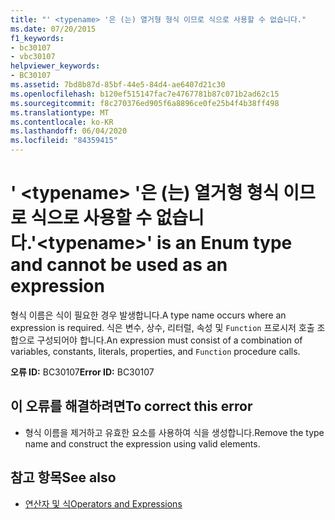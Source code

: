```yaml
---
title: "' <typename> '은 (는) 열거형 형식 이므로 식으로 사용할 수 없습니다."
ms.date: 07/20/2015
f1_keywords:
- bc30107
- vbc30107
helpviewer_keywords:
- BC30107
ms.assetid: 7bd8b87d-85bf-44e5-84d4-ae6407d21c30
ms.openlocfilehash: b120ef515147fac7e4767781b87c071b2ad62c15
ms.sourcegitcommit: f8c270376ed905f6a8896ce0fe25b4f4b38ff498
ms.translationtype: MT
ms.contentlocale: ko-KR
ms.lasthandoff: 06/04/2020
ms.locfileid: "84359415"
---
```

# <a name="typename-is-an-enum-type-and-cannot-be-used-as-an-expression"></a><span data-ttu-id="17d77-102">' \<typename> '은 (는) 열거형 형식 이므로 식으로 사용할 수 없습니다.</span><span class="sxs-lookup"><span data-stu-id="17d77-102">'\<typename>' is an Enum type and cannot be used as an expression</span></span>
<span data-ttu-id="17d77-103">형식 이름은 식이 필요한 경우 발생합니다.</span><span class="sxs-lookup"><span data-stu-id="17d77-103">A type name occurs where an expression is required.</span></span> <span data-ttu-id="17d77-104">식은 변수, 상수, 리터럴, 속성 및 `Function` 프로시저 호출 조합으로 구성되어야 합니다.</span><span class="sxs-lookup"><span data-stu-id="17d77-104">An expression must consist of a combination of variables, constants, literals, properties, and `Function` procedure calls.</span></span>  
  
 <span data-ttu-id="17d77-105">**오류 ID:** BC30107</span><span class="sxs-lookup"><span data-stu-id="17d77-105">**Error ID:** BC30107</span></span>  
  
## <a name="to-correct-this-error"></a><span data-ttu-id="17d77-106">이 오류를 해결하려면</span><span class="sxs-lookup"><span data-stu-id="17d77-106">To correct this error</span></span>  
  
- <span data-ttu-id="17d77-107">형식 이름을 제거하고 유효한 요소를 사용하여 식을 생성합니다.</span><span class="sxs-lookup"><span data-stu-id="17d77-107">Remove the type name and construct the expression using valid elements.</span></span>  
  
## <a name="see-also"></a><span data-ttu-id="17d77-108">참고 항목</span><span class="sxs-lookup"><span data-stu-id="17d77-108">See also</span></span>

- [<span data-ttu-id="17d77-109">연산자 및 식</span><span class="sxs-lookup"><span data-stu-id="17d77-109">Operators and Expressions</span></span>](../programming-guide/language-features/operators-and-expressions/index.md)
